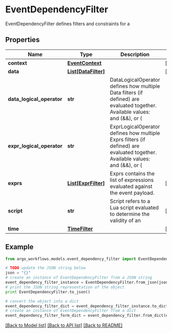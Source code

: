 # EventDependencyFilter

EventDependencyFilter defines filters and constraints for a 

## Properties

Name | Type | Description | Notes
------------ | ------------- | ------------- | -------------
**context** | [**EventContext**](EventContext.md) |  | [optional] 
**data** | [**List[DataFilter]**](DataFilter.md) |  | [optional] 
**data_logical_operator** | **str** | DataLogicalOperator defines how multiple Data filters (if defined) are evaluated together. Available values: and (&amp;&amp;), or (||) Is optional and if left blank treated as and (&amp;&amp;). | [optional] 
**expr_logical_operator** | **str** | ExprLogicalOperator defines how multiple Exprs filters (if defined) are evaluated together. Available values: and (&amp;&amp;), or (||) Is optional and if left blank treated as and (&amp;&amp;). | [optional] 
**exprs** | [**List[ExprFilter]**](ExprFilter.md) | Exprs contains the list of expressions evaluated against the event payload. | [optional] 
**script** | **str** | Script refers to a Lua script evaluated to determine the validity of an  | [optional] 
**time** | [**TimeFilter**](TimeFilter.md) |  | [optional] 

## Example

```python
from argo_workflows.models.event_dependency_filter import EventDependencyFilter

# TODO update the JSON string below
json = "{}"
# create an instance of EventDependencyFilter from a JSON string
event_dependency_filter_instance = EventDependencyFilter.from_json(json)
# print the JSON string representation of the object
print EventDependencyFilter.to_json()

# convert the object into a dict
event_dependency_filter_dict = event_dependency_filter_instance.to_dict()
# create an instance of EventDependencyFilter from a dict
event_dependency_filter_form_dict = event_dependency_filter.from_dict(event_dependency_filter_dict)
```
[[Back to Model list]](../README.md#documentation-for-models) [[Back to API list]](../README.md#documentation-for-api-endpoints) [[Back to README]](../README.md)


